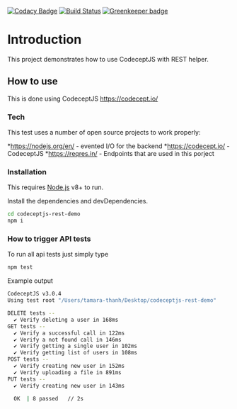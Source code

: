 [![Codacy Badge](https://api.codacy.com/project/badge/Grade/bb3182c5d5014093be06ffbd4bf7eb6f)](https://www.codacy.com/manual/PeterNgTr/codeceptjs-rest-demo?utm_source=github.com&amp;utm_medium=referral&amp;utm_content=PeterNgTr/codeceptjs-rest-demo&amp;utm_campaign=Badge_Grade) [![Build Status](https://travis-ci.org/PeterNgTr/codeceptjs-rest-demo.svg?branch=master)](https://travis-ci.org/PeterNgTr/codeceptjs-rest-demo) [![Greenkeeper badge](https://badges.greenkeeper.io/PeterNgTr/codeceptjs-rest-demo.svg)](https://greenkeeper.io/)

# Introduction

This project demonstrates how to use CodeceptJS with REST helper.

## How to use

This is done using CodeceptJS <https://codecept.io/>

### Tech

This test uses a number of open source projects to work properly:

*<https://nodejs.org/en/> - evented I/O for the backend
*<https://codecept.io/> - CodeceptJS
*<https://reqres.in/> - Endpoints that are used in this porject

### Installation

This requires [Node.js](https://nodejs.org/) v8+ to run.

Install the dependencies and devDependencies.

```sh
cd codeceptjs-rest-demo
npm i
```

### How to trigger API tests

To run all api tests just simply type

```sh
npm test
```

Example output

```sh
CodeceptJS v3.0.4
Using test root "/Users/tamara-thanh/Desktop/codeceptjs-rest-demo"

DELETE tests --
  ✔ Verify deleting a user in 168ms
GET tests --
  ✔ Verify a successful call in 122ms
  ✔ Verify a not found call in 146ms
  ✔ Verify getting a single user in 102ms
  ✔ Verify getting list of users in 108ms
POST tests --
  ✔ Verify creating new user in 152ms
  ✔ Verify uploading a file in 891ms
PUT tests --
  ✔ Verify creating new user in 143ms

  OK  | 8 passed   // 2s

```
